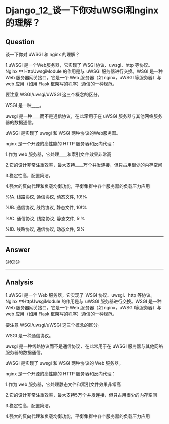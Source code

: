 # Django_12_谈一下你对uWSGI和nginx的理解？

## Question
谈一下你对 uWSGI 和 nginx 的理解？

1.uWSGI 是一个Web服务器，它实现了 WSGI 协议、uwsgi、http 等协议。Nginx 中 HttpUwsgiModule 的作用是与 uWSGI 服务器进行交换。WSGI 是一种 Web 服务器网关接口。它是一个 Web 服务器（如 nginx，uWSGI 等服务器）与 web 应用（如用 Flask 框架写的程序）通信的一种规范。

要注意 WSGI/uwsgi/uWSGI 这三个概念的区分。

WSGI 是一种____。

uwsgi 是一种____而不是通信协议，在此常用于在 uWSGI 服务器与其他网络服务器的数据通信。

uWSGI 是实现了 uwsgi 和 WSGI 两种协议的Web服务器。

nginx 是一个开源的高性能的 HTTP 服务器和反向代理：

1.作为 web 服务器，它处理____和索引文件效果非常高

2.它的设计非常注重效率，最大支持____万个并发连接，但只占用很少的内存空间

3.稳定性高，配置简洁。

4.强大的反向代理和负载均衡功能，平衡集群中各个服务器的负载压力应用
        
%!A. 线路协议, 通信协议, 动态文件, 10!%

%!B. 通信协议, 线路协议, 静态文件, 10!%

%!C. 通信协议, 线路协议, 静态文件, 5!%

%!D. 线路协议, 通信协议, 动态文件, 5!%

----

## Answer
@!C!@

----

## Analysis

1.uWSGI 是一个 Web 服务器，它实现了 WSGI 协议、uwsgi、http 等协议。Nginx 中HttpUwsgiModule 的作用是与 uWSGI 服务器进行交换。WSGI 是一种 Web 服务器网关接口。它是一个 Web 服务器（如 nginx，uWSG I等服务器）与 web 应用（如用 Flask 框架写的程序）通信的一种规范。

要注意 WSGI/uwsgi/uWSGI 这三个概念的区分。

WSGI 是一种通信协议。

uwsgi 是一种线路协议而不是通信协议，在此常用于在 uWSGI 服务器与其他网络服务器的数据通信。

uWSGI 是实现了 uwsgi 和 WSGI 两种协议的 Web 服务器。

nginx 是一个开源的高性能的 HTTP 服务器和反向代理：

1.作为 web 服务器，它处理静态文件和索引文件效果非常高

2.它的设计非常注重效率，最大支持5万个并发连接，但只占用很少的内存空间

3.稳定性高，配置简洁。

4.强大的反向代理和负载均衡功能，平衡集群中各个服务器的负载压力应用

